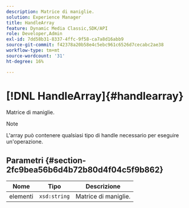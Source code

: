 ```yaml
---
description: Matrice di maniglie.
solution: Experience Manager
title: HandleArray
feature: Dynamic Media Classic,SDK/API
role: Developer,Admin
exl-id: 7dd58b31-8337-4ffc-9f58-ca7a8d16abb9
source-git-commit: f42378a20b58e4c5ebc961c6526d7cecabc2ae38
workflow-type: tm+mt
source-wordcount: '31'
ht-degree: 16%

---
```


# [!DNL HandleArray]{#handlearray}

Matrice di maniglie.

>[!NOTE]
>
>L&#39;array può contenere qualsiasi tipo di handle necessario per eseguire un&#39;operazione.

## Parametri {#section-2fc9bea56b6d4b72b80d4f04c5f9b862}

| Nome | Tipo | Descrizione |
|---|---|---|
| elementi | `xsd:string` | Matrice di maniglie. |
